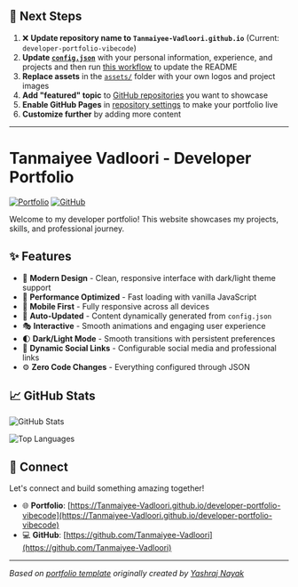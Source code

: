 ## 🚀 Next Steps

1. ❌ **Update repository name to `Tanmaiyee-Vadloori.github.io`** (Current: `developer-portfolio-vibecode`)
2. **Update [`config.json`](https://github.com/Tanmaiyee-Vadloori/developer-portfolio-vibecode/blob/main/config.json)** with your personal information, experience, and projects and then run [this workflow](https://github.com/Tanmaiyee-Vadloori/developer-portfolio-vibecode/actions/workflows/update-readme.yml) to update the README
3. **Replace assets** in the [`assets/`](https://github.com/Tanmaiyee-Vadloori/developer-portfolio-vibecode/tree/main/assets/) folder with your own logos and project images
4. **Add "featured" topic** to [GitHub repositories](https://github.com/Tanmaiyee-Vadloori?tab=repositories) you want to showcase
5. **Enable GitHub Pages** in [repository settings](https://github.com/Tanmaiyee-Vadloori/developer-portfolio-vibecode/settings/pages) to make your portfolio live
6. **Customize further** by adding more content

---

# Tanmaiyee Vadloori - Developer Portfolio

<div align="left">
  
[![Portfolio](https://img.shields.io/badge/🌐_Visit_Portfolio-Live-brightgreen?style=for-the-badge)](https://Tanmaiyee-Vadloori.github.io/developer-portfolio-vibecode)
[![GitHub](https://img.shields.io/badge/GitHub-Profile-181717?style=for-the-badge&logo=github)](https://github.com/Tanmaiyee-Vadloori)

</div>

Welcome to my developer portfolio! This website showcases my projects, skills, and professional journey.

## ✨ Features

- 🎨 **Modern Design** - Clean, responsive interface with dark/light theme support
- 🚀 **Performance Optimized** - Fast loading with vanilla JavaScript
- 📱 **Mobile First** - Fully responsive across all devices
- 🔄 **Auto-Updated** - Content dynamically generated from `config.json`
- 🎭 **Interactive** - Smooth animations and engaging user experience
- 🌓 **Dark/Light Mode** - Smooth transitions with persistent preferences
- 🔗 **Dynamic Social Links** - Configurable social media and professional links
- ⚙️ **Zero Code Changes** - Everything configured through JSON

## 📈 GitHub Stats

<div align="left">

![GitHub Stats](https://github-readme-stats.vercel.app/api?username=Tanmaiyee-Vadloori&theme=dark&hide_border=true&include_all_commits=true&count_private=true)

![Top Languages](https://github-readme-stats.vercel.app/api/top-langs/?username=Tanmaiyee-Vadloori&theme=dark&hide_border=true&include_all_commits=true&count_private=true&layout=compact)

</div>

## 🤝 Connect

Let's connect and build something amazing together!

- 🌐 **Portfolio**: [https://Tanmaiyee-Vadloori.github.io/developer-portfolio-vibecode](https://Tanmaiyee-Vadloori.github.io/developer-portfolio-vibecode)
- 💻 **GitHub**: [https://github.com/Tanmaiyee-Vadloori](https://github.com/Tanmaiyee-Vadloori)

---

*Based on [portfolio template](https://github.com/yashrajnayak/developer-portfolio) originally created by [Yashraj Nayak](https://github.com/yashrajnayak)*